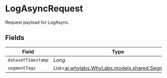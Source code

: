 # LogAsyncRequest

Request payload for LogAsync.


## Fields

| Field                                                                                  | Type                                                                                   | Required                                                                               | Description                                                                            |
| -------------------------------------------------------------------------------------- | -------------------------------------------------------------------------------------- | -------------------------------------------------------------------------------------- | -------------------------------------------------------------------------------------- |
| `datasetTimestamp`                                                                     | *Long*                                                                                 | :heavy_minus_sign:                                                                     | N/A                                                                                    |
| `segmentTags`                                                                          | List<[ai.whylabs.WhyLabs.models.shared.SegmentTag](../../models/shared/SegmentTag.md)> | :heavy_minus_sign:                                                                     | N/A                                                                                    |